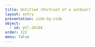```yaml
---
title: Untitled (Portrait of a soldier)
layout: entry
presentation: side-by-side
object:
  - id: ptl-26184
order: 122
menu: false
---
```







